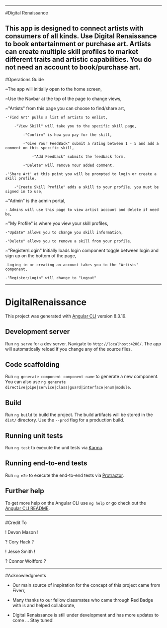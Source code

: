 --------------------------------------------------------------------------------------------------------------------------
#Digital Renaissance

This app is designed to connect artists with consumers of all kinds. Use Digital Renaissance to book entertainment or
purchase art. Artists can create multiple skill profiles to market different traits and artistic capabilities. You do not 
need an account to book/purchase art.
--------------------------------------------------------------------------------------------------------------------------

#Operations Guide

~The app will initially open to the home screen,

~Use the Navbar at the top of the page to change views,

~"Artists" from this page you can choose to find/share art,

    -'Find Art' pulls a list of artists to enlist,

        -"View Skill" will take you to the specific skill page,

            -"Confirm" is how you pay for the skill,

            -"Give Your FeedBack" submit a rating between 1 - 5 and add a comment on this specific skill,

                -"Add Feedback" submits the feedback form,

            -"Delete" will remove Your added comment,

    -'Share Art' at this point you will be prompted to login or create a skill profile,

        -"Create Skill Profile" adds a skill to your profile, you must be signed in to use,

~"Admin" is the admin portal,

    - Admins will use this page to view artist account and delete if need be,

~"My Profile" is where you view your skill profiles,

    -"Update" allows you to change you skill information,

    -"Delete" allows you to remove a skill from your profile,

~"Register/Login" Initially loads login component toggle between login and sign up on the bottom of the page,
    
    -Loging in or creating an account takes you to the "Artists" component,

    -"Register/Login" will change to "Logout"

--------------------------------------------------------------------------------------------------------------------------

# DigitalRenaissance

This project was generated with [Angular CLI](https://github.com/angular/angular-cli) version 8.3.19.

## Development server

Run `ng serve` for a dev server. Navigate to `http://localhost:4200/`. The app will automatically reload if you change any of the source files.

## Code scaffolding

Run `ng generate component component-name` to generate a new component. You can also use `ng generate directive|pipe|service|class|guard|interface|enum|module`.

## Build

Run `ng build` to build the project. The build artifacts will be stored in the `dist/` directory. Use the `--prod` flag for a production build.

## Running unit tests

Run `ng test` to execute the unit tests via [Karma](https://karma-runner.github.io).

## Running end-to-end tests

Run `ng e2e` to execute the end-to-end tests via [Protractor](http://www.protractortest.org/).

## Further help

To get more help on the Angular CLI use `ng help` or go check out the [Angular CLI README](https://github.com/angular/angular-cli/blob/master/README.md).

--------------------------------------------------------------------------------------------------------------------------

#Credit To

! Devon Mason !

? Cory Hack ?

! Jesse Smith !

? Connor Wolfford ?

--------------------------------------------------------------------------------------------------------------------------

#Acknowledgments

- Our main source of inspiration for the concept of this project came from Fiverr,

- Many thanks to our fellow classmates who came through Red Badge with is and helped collaborate,

- Digital Renaissance is still under development and has more updates to come ... Stay tuned!